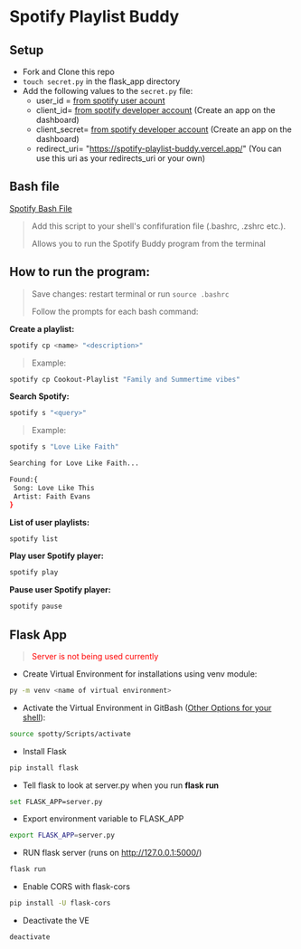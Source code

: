 # Spotify Playlist Buddy

## Setup
- Fork and Clone this repo
- <code>touch secret.py</code> in the flask_app directory
- Add the following values to the <code>secret.py</code> file:
  - user_id = [from spotify user acount](https://www.spotify.com/)
  - client_id= [from spotify developer account](https://developer.spotify.com/dashboard/login) (Create an app on the dashboard)
  - client_secret= [from spotify developer account](https://developer.spotify.com/dashboard/login) (Create an app on the dashboard)
  - redirect_uri= "https://spotify-playlist-buddy.vercel.app/" (You can use this uri as your redirects_uri or your own)

## Bash file
[Spotify Bash File](https://github.com/StefonSimmons/spotify_bash_file)

> Add this script to your shell's confifuration file (.bashrc, .zshrc etc.).
> 
> Allows you to run the Spotify Buddy program from the terminal

## How to run the program:
> Save changes: restart terminal or run <code>source .bashrc</code>
> 
> Follow the prompts for each bash command:

**Create a playlist:**
```bash
spotify cp <name> "<description>"
```
> Example:
```bash
spotify cp Cookout-Playlist "Family and Summertime vibes"
```

**Search Spotify:**
```bash
spotify s "<query>"
```
> Example:
```bash
spotify s "Love Like Faith"

Searching for Love Like Faith...

Found:{
 Song: Love Like This
 Artist: Faith Evans
}
```

**List of user playlists:**
```bash
spotify list
```

**Play user Spotify player:**
```bash
spotify play
```

**Pause user Spotify player:**
```bash
spotify pause
```


## Flask App
> <p style="color: red;">Server is not being used currently</p>

- Create Virtual Environment for installations using venv module: 
```bash
py -m venv <name of virtual environment>
```

- Activate the Virtual Environment in GitBash ([Other Options for your shell](https://docs.python.org/3/library/venv.html#module-venv)):
```bash
source spotty/Scripts/activate
```

- Install Flask
```bash
pip install flask
```

- Tell flask to look at server.py when you run **flask run**
```bash
set FLASK_APP=server.py
```
- Export environment variable to FLASK_APP
```bash
export FLASK_APP=server.py
```
- RUN flask server (runs on http://127.0.0.1:5000/)
```bash
flask run
```
- Enable CORS with flask-cors
```bash
pip install -U flask-cors
```

- Deactivate the VE
```bash
deactivate
```




